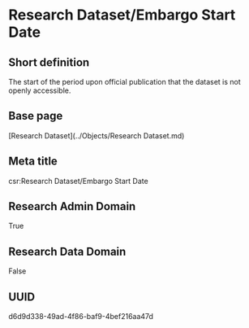 # Research Dataset/Embargo Start Date
## Short definition
The start of the period upon official publication that the dataset is not openly accessible.
## Base page
[Research Dataset](../Objects/Research Dataset.md)
## Meta title
csr:Research Dataset/Embargo Start Date
## Research Admin Domain
True
## Research Data Domain
False
## UUID
d6d9d338-49ad-4f86-baf9-4bef216aa47d
